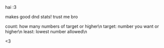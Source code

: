 hai :3

makes good dnd stats! trust me bro

count: how many numbers of target or higher\n
target: number you want or higher\n
least: lowest number allowed\n

<3
